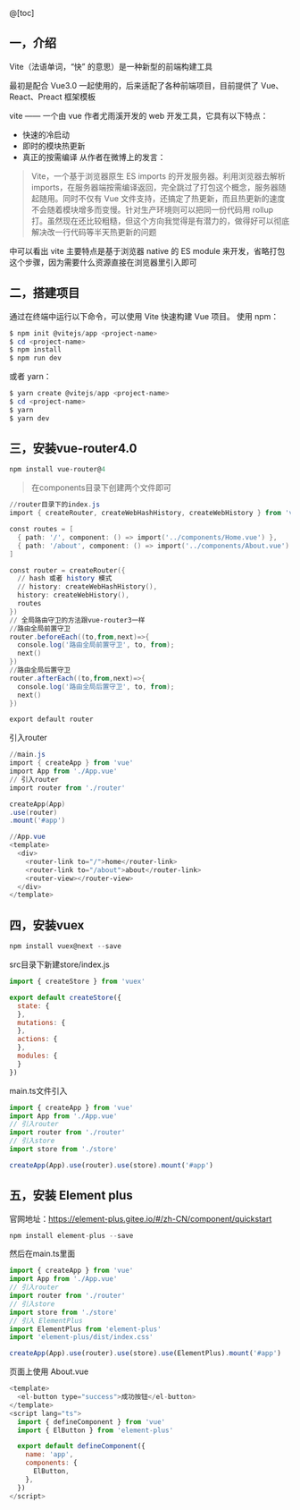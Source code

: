 @[toc]
## 一，介绍
Vite（法语单词，“快” 的意思）是一种新型的前端构建工具

最初是配合 Vue3.0 一起使用的，后来适配了各种前端项目，目前提供了 Vue、React、Preact 框架模板

vite —— 一个由 vue 作者尤雨溪开发的 web 开发工具，它具有以下特点：

 - 快速的冷启动
 - 即时的模块热更新
 - 真正的按需编译
从作者在微博上的发言：

> Vite，一个基于浏览器原生 ES imports 的开发服务器。利用浏览器去解析 imports，在服务器端按需编译返回，完全跳过了打包这个概念，服务器随起随用。同时不仅有 Vue 文件支持，还搞定了热更新，而且热更新的速度不会随着模块增多而变慢。针对生产环境则可以把同一份代码用 rollup 打。虽然现在还比较粗糙，但这个方向我觉得是有潜力的，做得好可以彻底解决改一行代码等半天热更新的问题


中可以看出 vite 主要特点是基于浏览器 native 的 ES module 来开发，省略打包这个步骤，因为需要什么资源直接在浏览器里引入即可

## 二，搭建项目

通过在终端中运行以下命令，可以使用 Vite 快速构建 Vue 项目。
使用 npm：

```powershell
$ npm init @vitejs/app <project-name>
$ cd <project-name>
$ npm install
$ npm run dev
```

或者 yarn：

```powershell
$ yarn create @vitejs/app <project-name>
$ cd <project-name>
$ yarn
$ yarn dev
```

## 三，安装vue-router4.0

```powershell
npm install vue-router@4
```

> 在components目录下创建两个文件即可

```powershell
//router目录下的index.js
import { createRouter, createWebHashHistory, createWebHistory } from 'vue-router'

const routes = [
  { path: '/', component: () => import('../components/Home.vue') },
  { path: '/about', component: () => import('../components/About.vue') }
]

const router = createRouter({
  // hash 或者 history 模式
  // history: createWebHashHistory(),
  history: createWebHistory(),
  routes
})
// 全局路由守卫的方法跟vue-router3一样
//路由全局前置守卫
router.beforeEach((to,from,next)=>{
  console.log('路由全局前置守卫', to, from);
  next()
})
//路由全局后置守卫
router.afterEach((to,from,next)=>{
  console.log('路由全局后置守卫', to, from);
  next()
})

export default router

```
引入router

```powershell
//main.js
import { createApp } from 'vue'
import App from './App.vue'
// 引入router
import router from './router'

createApp(App)
.use(router)
.mount('#app')

```

```powershell
//App.vue
<template>
  <div> 
    <router-link to="/">home</router-link>
    <router-link to="/about">about</router-link>
    <router-view></router-view>
  </div>
</template>

```

## 四，安装vuex

```javascript
npm install vuex@next --save
```
src目录下新建store/index.js

```javascript
import { createStore } from 'vuex'

export default createStore({
  state: {
  },
  mutations: {
  },
  actions: {
  },
  modules: {
  }
})
```
main.ts文件引入

```javascript
import { createApp } from 'vue'
import App from './App.vue'
// 引入router
import router from './router'
// 引入store
import store from './store'

createApp(App).use(router).use(store).mount('#app')

```

## 五，安装 Element plus
官网地址：https://element-plus.gitee.io/#/zh-CN/component/quickstart

```javascript
npm install element-plus --save
```
然后在main.ts里面

```javascript
import { createApp } from 'vue'
import App from './App.vue'
// 引入router
import router from './router'
// 引入store
import store from './store'
// 引入 ElementPlus
import ElementPlus from 'element-plus'
import 'element-plus/dist/index.css'

createApp(App).use(router).use(store).use(ElementPlus).mount('#app')

```
页面上使用
About.vue

```javascript
<template>
  <el-button type="success">成功按钮</el-button>
</template>
<script lang="ts">
  import { defineComponent } from 'vue'
  import { ElButton } from 'element-plus'

  export default defineComponent({
    name: 'app',
    components: {
      ElButton,
    },
  })
</script>
```
